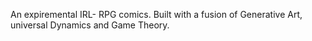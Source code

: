 An expiremental IRL- RPG comics. Built with a fusion of Generative Art, universal Dynamics and Game Theory. 
